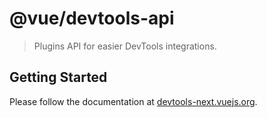 # @vue/devtools-api

> Plugins API for easier DevTools integrations.

## Getting Started

Please follow the documentation at [devtools-next.vuejs.org](https://devtools-next.vuejs.org/plugins/api).

